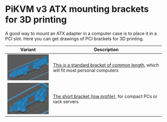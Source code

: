 # PiKVM v3 ATX mounting brackets for 3D printing

A good way to mount an ATX adapter in a computer case is to place it in a PCI slot.
Here you can get drawings of PCI brackets for 3D printing.

| Variant | Description |
|---------|-------------|
| <img src="pci_long.jpg" width="200" /> | [This is a standard bracket of common length](pci_long.stl), which will fit most personal computers |
| <img src="pci_short.jpg" width="200" /> | [The short bracket (low profile)](pci_short.stl), for compact PCs or rack servers |
